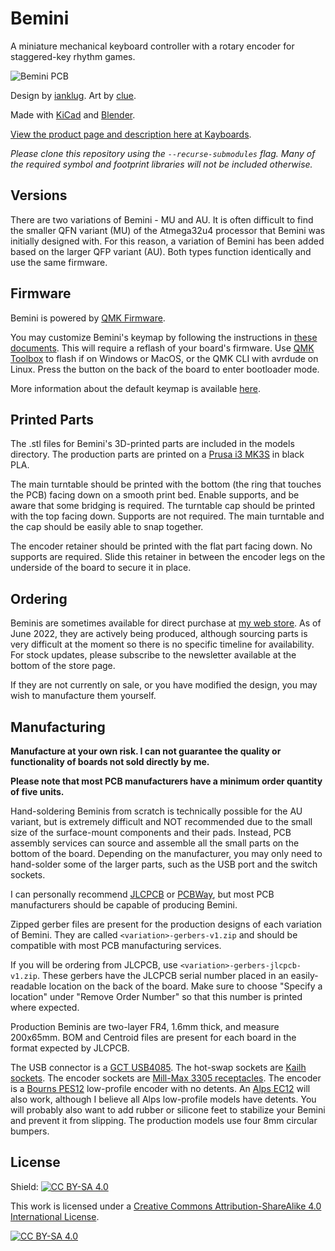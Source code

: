 # Bemini
A miniature mechanical keyboard controller with a rotary encoder for staggered-key rhythm games.

![Bemini PCB](https://i.imgur.com/Y5NZjzr.jpg)

Design by [ianklug](https://ianklug.com). Art by [clue](https://clue.graphics).

Made with [KiCad](https://www.kicad.org/) and [Blender](https://www.blender.org/).

[View the product page and description here at Kayboards](https://kayboards.com/products/bemini).

*Please clone this repository using the `--recurse-submodules` flag. Many of the required symbol and footprint libraries will not be included otherwise.*

## Versions

There are two variations of Bemini - MU and AU. It is often difficult to find the smaller QFN variant (MU) of the Atmega32u4 processor that Bemini was initially designed with. For this reason, a variation of Bemini has been added based on the larger QFP variant (AU). Both types function identically and use the same firmware.

## Firmware

Bemini is powered by [QMK Firmware](https://qmk.fm).

You may customize Bemini's keymap by following the instructions in [these documents](https://docs.qmk.fm). This will require a reflash of your board's firmware. Use [QMK Toolbox](https://github.com/qmk/qmk_toolbox) to flash if on Windows or MacOS, or the QMK CLI with avrdude on Linux. Press the button on the back of the board to enter bootloader mode.

More information about the default keymap is available [here](https://kayboards.com/pages/bemini-keymap).

## Printed Parts

The .stl files for Bemini's 3D-printed parts are included in the models directory. The production parts are printed on a [Prusa i3 MK3S](https://www.prusa3d.com/category/original-prusa-i3-mk3s/) in black PLA.

The main turntable should be printed with the bottom (the ring that touches the PCB) facing down on a smooth print bed. Enable supports, and be aware that some bridging is required. The turntable cap should be printed with the top facing down. Supports are not required. The main turntable and the cap should be easily able to snap together.

The encoder retainer should be printed with the flat part facing down. No supports are required. Slide this retainer in between the encoder legs on the underside of the board to secure it in place.

## Ordering

Beminis are sometimes available for direct purchase at [my web store](https://kayboards.com/products/bemini). As of June 2022, they are actively being produced, although sourcing parts is very difficult at the moment so there is no specific timeline for availability. For stock updates, please subscribe to the newsletter available at the bottom of the store page.

If they are not currently on sale, or you have modified the design, you may wish to manufacture them yourself.

## Manufacturing

**Manufacture at your own risk. I can not guarantee the quality or functionality of boards not sold directly by me.**

**Please note that most PCB manufacturers have a minimum order quantity of five units.**

Hand-soldering Beminis from scratch is technically possible for the AU variant, but is extremely difficult and NOT recommended due to the small size of the surface-mount components and their pads. Instead, PCB assembly services can source and assemble all the small parts on the bottom of the board. Depending on the manufacturer, you may only need to hand-solder some of the larger parts, such as the USB port and the switch sockets.

I can personally recommend [JLCPCB](https://jlcpcb.com) or [PCBWay](https://pcbway.com/), but most PCB manufacturers should be capable of producing Bemini.

Zipped gerber files are present for the production designs of each variation of Bemini. They are called `<variation>-gerbers-v1.zip` and should be compatible with most PCB manufacturing services.

If you will be ordering from JLCPCB, use `<variation>-gerbers-jlcpcb-v1.zip`. These gerbers have the JLCPCB serial number placed in an easily-readable location on the back of the board. Make sure to choose "Specify a location" under "Remove Order Number" so that this number is printed where expected.

Production Beminis are two-layer FR4, 1.6mm thick, and measure 200x65mm. BOM and Centroid files are present for each board in the format expected by JLCPCB.

The USB connector is a [GCT USB4085](https://gct.co/connector/usb4085). The hot-swap sockets are [Kailh sockets](https://www.kailhswitch.com/mechanical-keyboard-switches/box-switches/mechanical-keyboard-switches-kailh-pcb-socket.html). The encoder sockets are [Mill-Max 3305 receptacles](https://www.mill-max.com/products/receptacle/3305). The encoder is a [Bourns PES12](https://www.bourns.com/pdfs/pes12.pdf) low-profile encoder with no detents. An [Alps EC12](https://tech.alpsalpine.com/prod/e/html/encoder/incremental/ec12e/ec12e_list.html) will also work, although I believe all Alps low-profile models have detents. You will probably also want to add rubber or silicone feet to stabilize your Bemini and prevent it from slipping. The production models use four 8mm circular bumpers.

## License

Shield: [![CC BY-SA 4.0][cc-by-sa-shield]][cc-by-sa]

This work is licensed under a
[Creative Commons Attribution-ShareAlike 4.0 International License][cc-by-sa].

[![CC BY-SA 4.0][cc-by-sa-image]][cc-by-sa]

[cc-by-sa]: http://creativecommons.org/licenses/by-sa/4.0/
[cc-by-sa-image]: https://licensebuttons.net/l/by-sa/4.0/88x31.png
[cc-by-sa-shield]: https://img.shields.io/badge/License-CC%20BY--SA%204.0-lightgrey.svg
